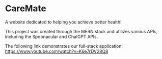# CareMate

A website dedicated to helping you achieve better health!

This project was created through the MERN stack and utilizes various APIs, including the Spoonacular and ChatGPT APIs. 

The following link demonstrates our full-stack application: https://www.youtube.com/watch?v=K6e7rDV28Q8
